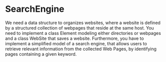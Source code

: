 # SearchEngine
We need a data structure to organizes websites, where a website is defined by a structured collection of webpages that reside at the same host.
You need to implement a class Element modeling either directories or webpages and a class WebSite that saves a website. Furthermore, you have to implement a simplified model of a search engine, that allows users to retrieve relevant information from the collected Web Pages, by identifying pages containing a given keyword.
